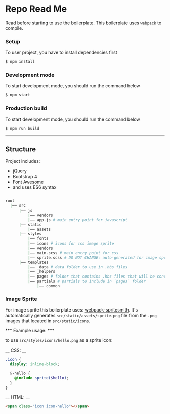 # Repo Read Me

Read before starting to use the boilerplate. This boilerplate uses `webpack` to compile.

### Setup

To user project, you have to install dependencies first

```sh
$ npm install
```

### Development mode ###

To start development mode, you should run the command below

```sh
$ npm start
```

### Production build ###

To start development mode, you should run the command below

```sh
$ npm run build
```

---

## Structure ##

Project includes:

- jQuery
- Bootstrap 4
- Font Awesome
- and uses ES6 syntax



```bash

root
  |–– src
      |–– js
          |–– vendors
          |–– app.js # main entry point for javascript
      |–– static
          |–– assets
      |–– styles
          |–– fonts
          |–– icons # icons for css image sprite
          |–– vendors
          |–– main.scss # main entry point for css
          |–– sprite.scss # DO NOT CHANGE: auto-generated for image sprite
      |–– templates
          |–– _data # data folder to use in .hbs files
          |–– _helpers
          |–– pages # folder that contains .hbs files that will be converted to .html files
          |–– partials # partials to include in `pages` folder
              |–– common

```

### Image Sprite

For image sprite this boilerplate uses: [webpack-spritesmith](https://www.npmjs.com/package/webpack-spritesmith). It's automatically generates `src/static/assets/sprite.png` file from the `.png` images that located in `src/static/icons`.

*** Example usage: ***

to use `src/styles/icons/hello.png` as a sprite icon:

__ CSS: __

```scss
.icon {
  display: inline-block;

  &-hello {
    @include sprite($hello);
  }
}
```

__ HTML: __

```html
<span class="icon icon-hello"></span>
```
